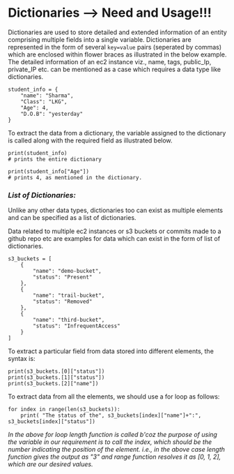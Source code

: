 # Dictionaries  -->  Need and Usage!!!
Dictionaries are used to store detailed and extended information of an entity comprising multiple fields into a single variable. 
Dictionaries are represented in the form of several `key=value` pairs (seperated by commas) which are enclosed within flower braces as illustrated in the below example.
The detailed information of an ec2 instance viz., name, tags, public_Ip, private_IP etc. can be mentioned as a case which requires a data type like dictionaries.
```
student_info = {
    "name": "Sharma",
    "Class": "LKG",
    "Age": 4,
    "D.O.B": "yesterday"
}
```
To extract the data from a dictionary, the variable assigned to the dictionary is called along with the required field as illustrated below.
```
print(student_info) 
# prints the entire dictionary 
```
```
print(student_info["Age"]) 
# prints 4, as mentioned in the dictionary.
```
### *List of Dictionaries:*
Unlike any other data types, dictionaries too can exist as multiple elements and can be specified as a list of dictionaries.

Data related to multiple ec2 instances or s3 buckets or commits made to a github repo etc are examples for data which can exist in the form of list of dictionaries.

```
s3_buckets = [
    {
        "name": "demo-bucket",
        "status": "Present"
    },
    {
        "name": "trail-bucket",
        "status": "Removed"
    },
    {
        "name": "third-bucket",
        "status": "InfrequentAccess"
    }
]
```
To extract a particular field from data stored into different elements, the syntax is:
```
print(s3_buckets.[0]["status"])
print(s3_buckets.[1]["status"])
print(s3_buckets.[2]["name"])
```
To extract data from all the elements, we should use a for loop as follows:
```
for index in range(len(s3_buckets)):
    print( "The status of the", s3_buckets[index]["name"]+":", s3_buckets[index]["status"])
```
*In the above for loop length function is called b'coz the purpose of using the variable in  our requirement is to call the index, which should be the number indicating the position of the element. i.e., in the above case length function gives the output as "3" and range function resolves it as [0, 1, 2], which are our desired values.*
